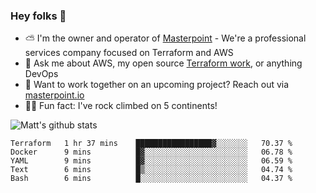 

### Hey folks 👋

- ⛅️ I'm the owner and operator of [Masterpoint](https://masterpoint.io) - We're a professional services company focused on Terraform and AWS
- 💬 Ask me about AWS, my open source [Terraform work](https://github.com/masterpointio?q=terraform&type=&language=hcl), or anything DevOps
- 🔨 Want to work together on an upcoming project? Reach out via [masterpoint.io](https://masterpoint.io)
- 🧗‍♂️ Fun fact: I've rock climbed on 5 continents! 


![Matt's github stats](https://github-readme-stats.vercel.app/api?username=Gowiem&count_private=true&theme=cobalt&show_icons=true)

<!--START_SECTION:waka-->
```text
Terraform   1 hr 37 mins    █████████████████▓░░░░░░░   70.37 % 
Docker      9 mins          █▓░░░░░░░░░░░░░░░░░░░░░░░   06.78 % 
YAML        9 mins          █▓░░░░░░░░░░░░░░░░░░░░░░░   06.59 % 
Text        6 mins          █▒░░░░░░░░░░░░░░░░░░░░░░░   04.74 % 
Bash        6 mins          █░░░░░░░░░░░░░░░░░░░░░░░░   04.37 % 
```
<!--END_SECTION:waka-->
